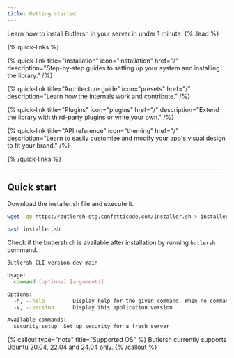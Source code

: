 ```yaml
---
title: Getting started
---
```


Learn how to install Butlersh in your server in under 1 minute. {% .lead %}

{% quick-links %}

{% quick-link title="Installation" icon="installation" href="/" description="Step-by-step guides to setting up your system and installing the library." /%}

{% quick-link title="Architecture guide" icon="presets" href="/" description="Learn how the internals work and contribute." /%}

{% quick-link title="Plugins" icon="plugins" href="/" description="Extend the library with third-party plugins or write your own." /%}

{% quick-link title="API reference" icon="theming" href="/" description="Learn to easily customize and modify your app's visual design to fit your brand." /%}

{% /quick-links %}

---

## Quick start

Download the installer.sh file and execute it.

```bash
wget -qO https://butlersh-stg.confetticode.com/installer.sh > installer.sh

bash installer.sh
```

Check if the butlersh cli is available after installation by running `butlersh` command.

```bash
Butlersh CLI version dev-main

Usage:
  command [options] [arguments]

Options:
  -h, --help         Display help for the given command. When no command is given display help for the list command
  -V, --version      Display this application version

Available commands:
  security:setup  Set up security for a fresh server
```

{% callout type="note" title="Supported OS" %}
Butlersh currently supports Ubuntu 20.04, 22.04 and 24.04 only.
{% /callout %}
